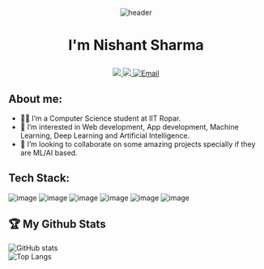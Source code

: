 <p align="center">
<img src="https://capsule-render.vercel.app/api?type=waving&color=timeGradient&height=300&section=header&text=Hey%20There!👋&animation=fadeIn&fontSize=90" alt="header">
</p>

# <p align="center"> I'm Nishant Sharma</p>
<p align="center">
<a href="https://www.instagram.com/nishant3454/">
  	<img src="https://www.vectorlogo.zone/logos/instagram/instagram-icon.svg"></img>
</a>
<a href="https://www.linkedin.com/in/nishant-sharma89/">
<img src="https://www.vectorlogo.zone/logos/linkedin/linkedin-icon.svg"></img>
</a>
<a href="mailto:nish95.sha@gmail.com">
  <img src="https://www.vectorlogo.zone/logos/gmail/gmail-icon.svg" alt="Email">
</a>
</p>

## About me:
* 🧑‍🎓 I’m a Computer Science student at IIT Ropar.
* 🌱 I’m interested in Web development, App development, Machine Learning, Deep Learning and Artificial Intelligence.
* 🤝 I’m looking to collaborate on some amazing projects specially if they are ML/AI based.

## Tech Stack:
![image](https://github.com/Blue-coder89/Blue-coder89/assets/93086180/3931f95e-f6d7-444a-9b9b-340cc26139bb)
![image](https://github.com/Blue-coder89/Blue-coder89/assets/93086180/2a26ad54-d232-46f3-96fa-42fb203f0a5f)
![image](https://github.com/Blue-coder89/Blue-coder89/assets/93086180/2a47faa9-7c43-4490-b6c2-5f7a32b9eb06)
![image](https://github.com/Blue-coder89/Blue-coder89/assets/93086180/e967d50b-9a20-43d4-9162-32452cc7ec1a)
![image](https://github.com/Blue-coder89/Blue-coder89/assets/93086180/b2d5f796-34a3-4026-b254-e5dc477adbfa)
![image](https://github.com/Blue-coder89/Blue-coder89/assets/93086180/d3ac92d2-0053-4cc5-8130-4ca390425b49)



## :trophy: My Github Stats <br>
![GitHub stats](https://github-readme-stats.vercel.app/api?username=Blue-coder89&show_icons=true&theme=tokyonight&count_private=true) <br>
![Top Langs](https://github-readme-stats.vercel.app/api/top-langs/?username=Blue-coder89&size_weight=0.5&count_weight=0.5&langs_count=10&layout=compact&theme=tokyonight)
















